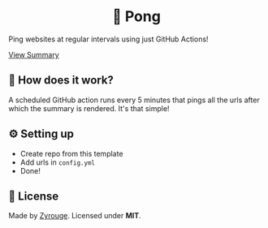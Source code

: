 <h1 align="center">🏓 Pong</h1>

Ping websites at regular intervals using just GitHub Actions!

[View Summary](summary.md)

## 🤔 How does it work?

A scheduled GitHub action runs every 5 minutes that pings all the urls after which the summary is rendered. It's that simple!

## ⚙️ Setting up

- Create repo from this template
- Add urls in `config.yml`
- Done!

## 📃 License

Made by [Zyrouge](https://zyrouge.gq). Licensed under **MIT**.
